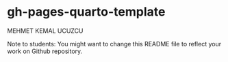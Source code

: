 # gh-pages-quarto-template

MEHMET KEMAL UCUZCU

Note to students: You might want to change this README file to reflect your work on Github repository.
